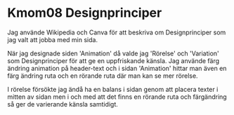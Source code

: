 ---
---
Kmom08 Designprinciper
=========================

Jag använde Wikipedia och Canva för att beskriva om Designprinciper som jag valt att jobba med min sida.

När jag designade siden 'Animation' då valde jag 'Rörelse' och 'Variation' som Designprinciper för att ge en uppfriskande känsla.
Jag använde färg ändring animation på header-text och i sidan 'Animation' hittar man även en färg ändring ruta och en rörande ruta där man kan se mer rörelse.

I rörelse försökte jag ändå ha en balans i sidan genom att placera texter i mitten av sidan men i och med att det finns en rörande ruta och färgändring så ger de varierande känsla samtidigt.
